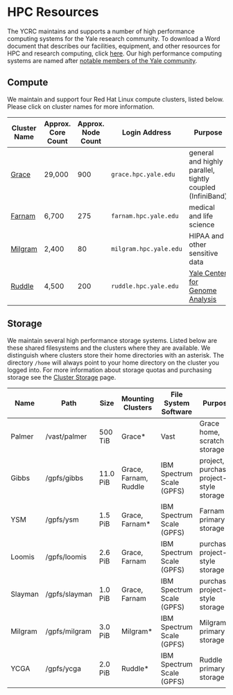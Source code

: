 # HPC Resources

The YCRC maintains and supports a number of high performance computing systems for the Yale research community. To download a Word document that describes our facilities, equipment, and other resources for HPC and research computing, click [here](https://research.computing.yale.edu/sites/default/files/files/Facilities%20and%20Equipment%20Document-2020-02-27.docx). Our high performance computing systems are named after [notable members of the Yale community](https://research.computing.yale.edu/about/hpc-resources).

## Compute

We maintain and support four Red Hat Linux compute clusters, listed below. Please click on cluster names for more information. 

| Cluster Name       | Approx. Core Count | Approx. Node Count | Login Address<img width=200/> | Purpose                                                   |
|--------------------|--------------------|---------------------|-------------------------------|----------------------------------------------------------|
| [Grace](grace)     | 29,000             | 900                 | `grace.hpc.yale.edu`          | general and highly parallel, tightly coupled (InfiniBand)|
| [Farnam](farnam)   | 6,700              | 275                 | `farnam.hpc.yale.edu`         | medical and life science                                 |
| [Milgram](milgram) | 2,400              | 80                  | `milgram.hpc.yale.edu`        | HIPAA and other sensitive data                           |
| [Ruddle](ruddle)   | 4,500              | 200                 | `ruddle.hpc.yale.edu`         | [Yale Center for Genome Analysis](http://ycga.yale.edu/) |

## Storage

We maintain several high performance storage systems. Listed below are these shared filesystems and the clusters where they are available. We distinguish where clusters store their home directories with an asterisk. The directory `/home` will always point to your home directory on the cluster you logged into. For more information about storage quotas and purchasing storage see the [Cluster Storage](/data/hpc-storage) page.

| Name     | Path          | Size    | Mounting Clusters     | File System Software      | Purpose                                  |
|----------|---------------|---------|-----------------------|---------------------------|------------------------------------------|
| Palmer   | /vast/palmer  | 500 TiB | Grace\*               | Vast                      | Grace home, scratch storage              |
| Gibbs    | /gpfs/gibbs   | 11.0 PiB | Grace, Farnam, Ruddle | IBM Spectrum Scale (GPFS) | project, purchased project-style storage |
| YSM      | /gpfs/ysm     | 1.5 PiB | Grace, Farnam\*       | IBM Spectrum Scale (GPFS) | Farnam primary storage                   |
| Loomis   | /gpfs/loomis  | 2.6 PiB | Grace, Farnam         | IBM Spectrum Scale (GPFS) | purchased project-style storage          |
| Slayman  | /gpfs/slayman | 1.0 PiB | Grace, Farnam         | IBM Spectrum Scale (GPFS) | purchased project-style storage          |
| Milgram  | /gpfs/milgram | 3.0 PiB | Milgram\*             | IBM Spectrum Scale (GPFS) | Milgram primary storage                  |
| YCGA     | /gpfs/ycga    | 2.0 PiB | Ruddle\*              | IBM Spectrum Scale (GPFS) | Ruddle primary storage                   |
